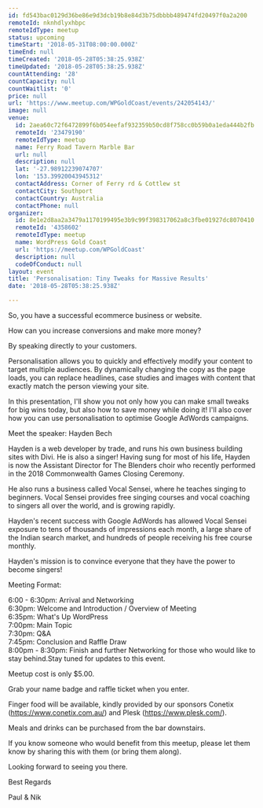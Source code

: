 ```yaml
---
id: fd543bac0129d36be86e9d3dcb19b8e84d3b75dbbbb489474fd20497f0a2a200
remoteId: nknhdlyxhbpc
remoteIdType: meetup
status: upcoming
timeStart: '2018-05-31T08:00:00.000Z'
timeEnd: null
timeCreated: '2018-05-28T05:38:25.938Z'
timeUpdated: '2018-05-28T05:38:25.938Z'
countAttending: '28'
countCapacity: null
countWaitlist: '0'
price: null
url: 'https://www.meetup.com/WPGoldCoast/events/242054143/'
image: null
venue:
  id: 2aea60c72f6472899f6b054eefaf932359b50cd8f758cc0b59b0a1eda444b2fb
  remoteId: '23479190'
  remoteIdType: meetup
  name: Ferry Road Tavern Marble Bar
  url: null
  description: null
  lat: '-27.98912239074707'
  lon: '153.39920043945312'
  contactAddress: Corner of Ferry rd & Cottlew st
  contactCity: Southport
  contactCountry: Australia
  contactPhone: null
organizer:
  id: 8e1e2d8aa2a3479a1170199495e3b9c99f398317062a8c3fbe01927dc8070410
  remoteId: '4358602'
  remoteIdType: meetup
  name: WordPress Gold Coast
  url: 'https://meetup.com/WPGoldCoast'
  description: null
  codeOfConduct: null
layout: event
title: 'Personalisation: Tiny Tweaks for Massive Results'
date: '2018-05-28T05:38:25.938Z'

---
```

<p>So, you have a successful ecommerce business or website.</p> <p>How can you increase conversions and make more money?</p> <p>By speaking directly to your customers.</p> <p>Personalisation allows you to quickly and effectively modify your content to target multiple audiences. By dynamically changing the copy as the page loads, you can replace headlines, case studies and images with content that exactly match the person viewing your site.</p> <p>In this presentation, I'll show you not only how you can make small tweaks for big wins today, but also how to save money while doing it! I'll also cover how you can use personalisation to optimise Google AdWords campaigns.</p> <p>Meet the speaker: Hayden Bech</p> <p>Hayden is a web developer by trade, and runs his own business building sites with Divi. He is also a singer! Having sung for most of his life, Hayden is now the Assistant Director for The Blenders choir who recently performed in the 2018 Commonwealth Games Closing Ceremony.</p> <p>He also runs a business called Vocal Sensei, where he teaches singing to beginners. Vocal Sensei provides free singing courses and vocal coaching to singers all over the world, and is growing rapidly.</p> <p>Hayden's recent success with Google AdWords has allowed Vocal Sensei exposure to tens of thousands of impressions each month, a large share of the Indian search market, and hundreds of people receiving his free course monthly.</p> <p>Hayden's mission is to convince everyone that they have the power to become singers!</p> <p>Meeting Format:</p> <p>6:00 - 6:30pm: Arrival and Networking<br/>6:30pm: Welcome and Introduction / Overview of Meeting<br/>6:35pm: What's Up WordPress<br/>7:00pm: Main Topic<br/>7:30pm: Q&amp;A<br/>7:45pm: Conclusion and Raffle Draw<br/>8:00pm - 8:30pm: Finish and further Networking for those who would like to stay behind.Stay tuned for updates to this event.</p> <p>Meetup cost is only $5.00.</p> <p>Grab your name badge and raffle ticket when you enter.</p> <p>Finger food will be available, kindly provided by our sponsors Conetix (<a href="https://www.conetix.com.au/" class="linkified">https://www.conetix.com.au/</a>) and Plesk (<a href="https://www.plesk.com/" class="linkified">https://www.plesk.com/</a>).</p> <p>Meals and drinks can be purchased from the bar downstairs.</p> <p>If you know someone who would benefit from this meetup, please let them know by sharing this with them (or bring them along).</p> <p>Looking forward to seeing you there.</p> <p>Best Regards</p> <p>Paul &amp; Nik</p>
